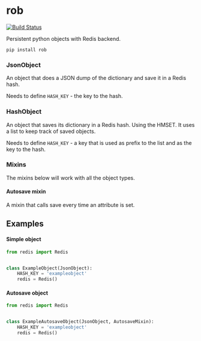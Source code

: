 # rob

[![Build Status](https://travis-ci.org/relekang/rob.png?branch=master)](https://travis-ci.org/relekang/rob)

Persistent python objects with Redis backend.

    pip install rob

### JsonObject
An object that does a JSON dump of the dictionary
and save it in a Redis hash.

Needs to define `HASH_KEY` - the key to the hash.
 
### HashObject
An object that saves its dictionary in a Redis hash. Using the HMSET.
It uses a list to keep track of saved objects.

Needs to define `HASH_KEY` - a key that is used as prefix to the list and
as the key to the hash.

### Mixins
The mixins below will work with all the object types.

#### Autosave mixin
A mixin that calls save every time an attribute is set.

## Examples

#### Simple object
```python
from redis import Redis


class ExampleObject(JsonObject):
    HASH_KEY = 'exampleobject'
    redis = Redis()
```

#### Autosave object
```python
from redis import Redis


class ExampleAutosaveObject(JsonObject, AutosaveMixin):
    HASH_KEY = 'exampleobject'
    redis = Redis()
```
